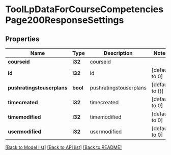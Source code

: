 # ToolLpDataForCourseCompetenciesPage200ResponseSettings

## Properties

Name | Type | Description | Notes
------------ | ------------- | ------------- | -------------
**courseid** | **i32** | courseid | 
**id** | **i32** | id | [default to 0]
**pushratingstouserplans** | **bool** | pushratingstouserplans | [default to {}]
**timecreated** | **i32** | timecreated | [default to 0]
**timemodified** | **i32** | timemodified | [default to 0]
**usermodified** | **i32** | usermodified | [default to 0]

[[Back to Model list]](../README.md#documentation-for-models) [[Back to API list]](../README.md#documentation-for-api-endpoints) [[Back to README]](../README.md)


